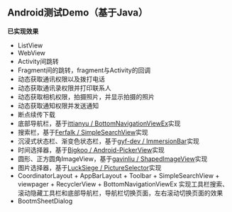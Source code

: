 ## Android测试Demo（基于Java）

**已实现效果**

- ListView
- WebView
- Activity间跳转
- Fragment间的跳转，fragment与Activity的回调
- 动态获取通讯权限以及拨打电话
- 动态获取通讯录权限并打印联系人
- 动态获取相机权限，拍摄照片，并显示拍摄的照片
- 动态获取通知权限并发送通知
- 断点续传下载
- 底部导航栏，基于[ittianyu / BottomNavigationViewEx](https://github.com/ittianyu/BottomNavigationViewEx)实现
- 搜索栏，基于[Ferfalk / SimpleSearchView](https://github.com/Ferfalk/SimpleSearchView)实现
- 沉浸式状态栏、渐变色状态栏，基于[gyf-dev / ImmersionBar](https://github.com/gyf-dev/ImmersionBar)实现
- 时间选择器，基于[Bigkoo / Android-PickerView](https://github.com/Bigkoo/Android-PickerView)实现
- 圆形、正方圆角ImageView，基于[gavinliu / ShapedImageView](https://github.com/gavinliu/ShapedImageView)实现
- 图片选择器，基于[LuckSiege / PictureSelector](https://github.com/LuckSiege/PictureSelector)实现
- CoordinatorLayout + AppBarLayout + Toolbar + SimpleSearchView + viewpager + RecyclerView + BottomNavigationViewEx 实现工具栏搜索、滚动隐藏工具栏和底部导航栏，导航栏切换页面，左右滚动切换页面的效果
- BootmSheetDialog

